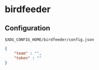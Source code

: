 birdfeeder
====

## Configuration

`$XDG_CONFIG_HOME/birdfeeder/config.json`

```json
{
    "team" : "",
    "token" : ""
}
```
